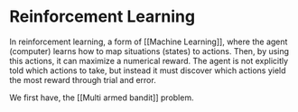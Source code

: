 # Reinforcement Learning
In reinforcement learning, a form of [[Machine Learning]], where the agent (computer) learns how to map situations (states) to actions. Then, by using this actions, it can maximize a numerical reward. The agent is not explicitly told which actions to take, but instead it must discover which actions yield the most reward through trial and error.

We first have, the [[Multi armed bandit]] problem.
